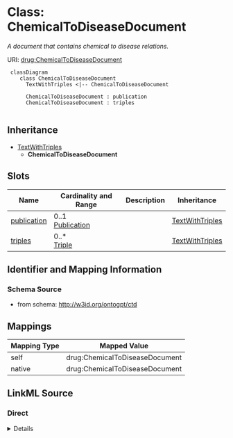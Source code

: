 # Class: ChemicalToDiseaseDocument
_A document that contains chemical to disease relations._




URI: [drug:ChemicalToDiseaseDocument](http://w3id.org/ontogpt/drug/ChemicalToDiseaseDocument)


```mermaid
 classDiagram
    class ChemicalToDiseaseDocument
      TextWithTriples <|-- ChemicalToDiseaseDocument
      
      ChemicalToDiseaseDocument : publication
      ChemicalToDiseaseDocument : triples
      
```




## Inheritance
* [TextWithTriples](TextWithTriples.md)
    * **ChemicalToDiseaseDocument**



## Slots

| Name | Cardinality and Range | Description | Inheritance |
| ---  | --- | --- | --- |
| [publication](publication.md) | 0..1 <br/> [Publication](Publication.md) |  | [TextWithTriples](TextWithTriples.md) |
| [triples](triples.md) | 0..* <br/> [Triple](Triple.md) |  | [TextWithTriples](TextWithTriples.md) |









## Identifier and Mapping Information







### Schema Source


* from schema: http://w3id.org/ontogpt/ctd





## Mappings

| Mapping Type | Mapped Value |
| ---  | ---  |
| self | drug:ChemicalToDiseaseDocument |
| native | drug:ChemicalToDiseaseDocument |


## LinkML Source

<!-- TODO: investigate https://stackoverflow.com/questions/37606292/how-to-create-tabbed-code-blocks-in-mkdocs-or-sphinx -->

### Direct

<details>
```yaml
name: ChemicalToDiseaseDocument
description: A document that contains chemical to disease relations.
from_schema: http://w3id.org/ontogpt/ctd
rank: 1000
is_a: TextWithTriples
slot_usage:
  triples:
    name: triples
    annotations:
      prompt:
        tag: prompt
        value: 'A semi-colon separated list of chemical to disease relationships,
          where the relationship is either INDUCES or TREATS. for example: Lidocaine
          INDUCES cardiac asystole;  Hydroxychloroquine NOT TREATS COVID-19; Methyldopa
          INDUCES Hypotension; Monosodium Glutamate NOT INDUCES Headache; Imatinib
          TREATS cancer'
      exclude:
        tag: exclude
        value: Lidocaine, cardiac asystole, Hydroxychloroquine, COVID-19, Methyldopa,
          Headache, Imatinib, cancer
    domain_of:
    - TextWithTriples
    - TextWithTriples
    range: ChemicalToDiseaseRelationship

```
</details>

### Induced

<details>
```yaml
name: ChemicalToDiseaseDocument
description: A document that contains chemical to disease relations.
from_schema: http://w3id.org/ontogpt/ctd
rank: 1000
is_a: TextWithTriples
slot_usage:
  triples:
    name: triples
    annotations:
      prompt:
        tag: prompt
        value: 'A semi-colon separated list of chemical to disease relationships,
          where the relationship is either INDUCES or TREATS. for example: Lidocaine
          INDUCES cardiac asystole;  Hydroxychloroquine NOT TREATS COVID-19; Methyldopa
          INDUCES Hypotension; Monosodium Glutamate NOT INDUCES Headache; Imatinib
          TREATS cancer'
      exclude:
        tag: exclude
        value: Lidocaine, cardiac asystole, Hydroxychloroquine, COVID-19, Methyldopa,
          Headache, Imatinib, cancer
    domain_of:
    - TextWithTriples
    - TextWithTriples
    range: ChemicalToDiseaseRelationship
attributes:
  publication:
    name: publication
    annotations:
      prompt.skip:
        tag: prompt.skip
        value: 'true'
    from_schema: http://w3id.org/ontogpt/core
    rank: 1000
    alias: publication
    owner: ChemicalToDiseaseDocument
    domain_of:
    - TextWithTriples
    range: Publication
    inlined: true
  triples:
    name: triples
    annotations:
      prompt:
        tag: prompt
        value: 'A semi-colon separated list of chemical to disease relationships,
          where the relationship is either INDUCES or TREATS. for example: Lidocaine
          INDUCES cardiac asystole;  Hydroxychloroquine NOT TREATS COVID-19; Methyldopa
          INDUCES Hypotension; Monosodium Glutamate NOT INDUCES Headache; Imatinib
          TREATS cancer'
      exclude:
        tag: exclude
        value: Lidocaine, cardiac asystole, Hydroxychloroquine, COVID-19, Methyldopa,
          Headache, Imatinib, cancer
    from_schema: http://w3id.org/ontogpt/core
    rank: 1000
    multivalued: true
    alias: triples
    owner: ChemicalToDiseaseDocument
    domain_of:
    - TextWithTriples
    range: ChemicalToDiseaseRelationship
    inlined: true
    inlined_as_list: true

```
</details>